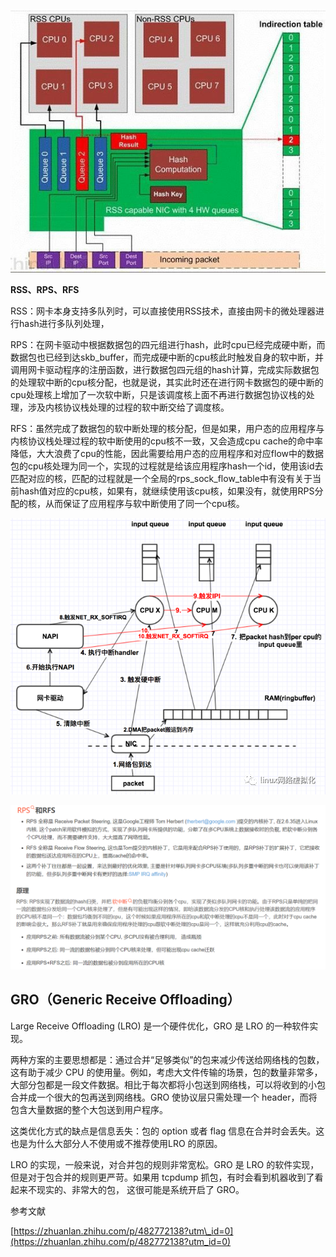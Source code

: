 ![](/assets/network-pnet-netcard-multiq1.png)

**RSS、RPS、RFS**

RSS：网卡本身支持多队列时，可以直接使用RSS技术，直接由网卡的微处理器进行hash进行多队列处理，

RPS：在网卡驱动中根据数据包的四元组进行hash，此时cpu已经完成硬中断，而数据包也已经到达skb\_buffer，而完成硬中断的cpu核此时触发自身的软中断，并调用网卡驱动程序的注册函数，进行数据包四元组的hash计算，完成实际数据包的处理软中断的cpu核分配，也就是说，其实此时还在进行网卡数据包的硬中断的cpu处理核上增加了一次软中断，只是该调度核上面不再进行数据包协议栈的处理，涉及内核协议栈处理的过程的软中断交给了调度核。

RFS：虽然完成了数据包的软中断处理的核分配，但是如果，用户态的应用程序与内核协议栈处理过程的软中断使用的cpu核不一致，又会造成cpu cache的命中率降低，大大浪费了cpu的性能，因此需要给用户态的应用程序和对应flow中的数据包的cpu核处理为同一个，实现的过程就是给该应用程序hash一个id，使用该id去匹配对应的核，匹配的过程就是一个全局的rps\_sock\_flow\_table中有没有关于当前hash值对应的cpu核，如果有，就继续使用该cpu核，如果没有，就使用RPS分配的核，从而保证了应用程序与软中断使用了同一个cpu核。

![](/assets/network-pnet-netcard-multiq2.png)

![](/assets/network-pnet-netcard-multiq3.png)

## GRO（Generic Receive Offloading）

Large Receive Offloading \(LRO\) 是一个硬件优化，GRO 是 LRO 的一种软件实现。

两种方案的主要思想都是：通过合并“足够类似”的包来减少传送给网络栈的包数，这有助于减少 CPU 的使用量。例如，考虑大文件传输的场景，包的数量非常多，大部分包都是一段文件数据。相比于每次都将小包送到网络栈，可以将收到的小包合并成一个很大的包再送到网络栈。GRO 使协议层只需处理一个 header，而将包含大量数据的整个大包送到用户程序。

这类优化方式的缺点是信息丢失：包的 option 或者 flag 信息在合并时会丢失。这也是为什么大部分人不使用或不推荐使用LRO 的原因。

LRO 的实现，一般来说，对合并包的规则非常宽松。GRO 是 LRO 的软件实现，但是对于包合并的规则更严苛。如果用 tcpdump 抓包，有时会看到机器收到了看起来不现实的、非常大的包， 这很可能是系统开启了 GRO。

参考文献

[https://zhuanlan.zhihu.com/p/482772138?utm\_id=0](https://zhuanlan.zhihu.com/p/482772138?utm_id=0)

